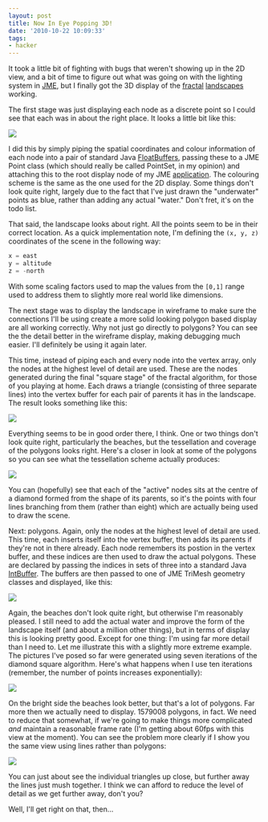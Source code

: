 ```yaml
---
layout: post
title: Now In Eye Popping 3D!
date: '2010-10-22 10:09:33'
tags:
- hacker
---
```


It took a little bit of fighting with bugs that weren't showing up in the 2D view, and a bit of time to figure out what was going on with the lighting system in [JME], but I finally got the 3D display of the [fractal] [landscapes] working.  

[JME]: http://www.jmonkeyengine.org/
[fractal]: /2010/10/19/youre-speaking-my-landscape-baby
[landscapes]: /2010/10/20/some-random-landscapes/

The first stage was just displaying each node as a discrete point so I could see that each was in about the right place. It looks a little bit like this:  

<!-- More -->

![](http://harveynick.files.wordpress.com/2010/10/simplegamescreenshot.png)  

I did this by simply piping the spatial coordinates and colour information of each node into a pair of standard Java [FloatBuffers], passing these to a JME Point class (which should really be called PointSet, in my opinion) and attaching this to the root display node of my JME [application]. The colouring scheme is the same as the one used for the 2D display. Some things don't look quite right, largely due to the fact that I've just drawn the "underwater" points as blue, rather than adding any actual "water." Don't fret, it's on the todo list. 

[FloatBuffers]: http://download.oracle.com/javase/1.4.2/docs/api/java/nio/FloatBuffer.html
[application]: http://bitbucket.org/harveynick/clockworkaphidjava/src/tip/src/com/clockworkaphid/display/threedimensional/PointDisplay.java

That said, the landscape looks about right. All the points seem to be in their correct location. As a quick implementation note, I'm defining the `(x, y, z)` coordinates of the scene in the following way: 

```java
x = east  
y = altitude  
z = -north
```

With some scaling factors used to map the values from the `[0,1]` range used to address them to slightly more real world like dimensions.  

The next stage was to display the landscape in wireframe to make sure the connections I'll be using create a more solid looking polygon based display are all working correctly. Why not just go directly to polygons? You can see the the detail better in the wireframe display, making debugging much easier. I'll definitely be using it again later.  

This time, instead of piping each and every node into the vertex array, only the nodes at the highest level of detail are used. These are the nodes generated during the final "square stage" of the fractal algorithm, for those of you playing at home. Each draws a triangle (consisting of three separate lines) into the vertex buffer for each pair of parents it has in the landscape. The result looks something like this:  

![](http://harveynick.files.wordpress.com/2010/10/simplegamescreenshot2-e1287747142352.png)

Everything seems to be in good order there, I think. One or two things don't look quite right, particularly the beaches, but the tessellation and coverage of the polygons looks right. Here's a closer in look at some of the polygons so you can see what the tessellation scheme actually produces:

![](http://harveynick.files.wordpress.com/2010/10/simplegamescreenshot4.png)

You can (hopefully) see that each of the "active" nodes sits at the centre of a diamond formed from the shape of its parents, so it's the points with four lines branching from them (rather than eight) which are actually being used to draw the scene.  

Next: polygons. Again, only the nodes at the highest level of detail are used. This time, each inserts itself into the vertex buffer, then adds its parents if they're not in there already. Each node remembers its postion in the vertex buffer, and these indices are then used to draw the actual polygons. These are declared by passing the indices in sets of three into a standard Java [IntBuffer]. The buffers are then passed to one of JME TriMesh geometry classes and displayed, like this:  

[IntBuffer]: http://download.oracle.com/javase/1.4.2/docs/api/java/nio/IntBuffer.html
  
![](http://harveynick.files.wordpress.com/2010/10/simplegamescreenshot1.png) 

Again, the beaches don't look quite right, but otherwise I'm reasonably pleased. I still need to add the actual water and improve the form of the landscape itself (and about a million other things), but in terms of display this is looking pretty good. Except for one thing: I'm using far more detail than I need to. Let me illustrate this with a slightly more extreme example. The pictures I've posed so far were generated using seven iterations of the diamond square algorithm. Here's what happens when I use ten iterations (remember, the number of points increases exponentially):  

![](http://harveynick.files.wordpress.com/2010/10/simplegamescreenshot5-e1287704750521.png)

On the bright side the beaches look better, but that's a lot of polygons. Far more then we actually need to display. 1579008 polygons, in fact. We need to reduce that somewhat, if we're going to make things more complicated _and_ maintain a reasonable frame rate (I'm getting about 60fps with this view at the moment). You can see the problem more clearly if I show you the same view using lines rather than polygons:  

![](http://harveynick.files.wordpress.com/2010/10/simplegamescreenshot6-e1287704836984.png)

You can just about see the individual triangles up close, but further away the lines just mush together. I think we can afford to reduce the level of detail as we get further away, don't you?  

Well, I'll get right on that, then...
